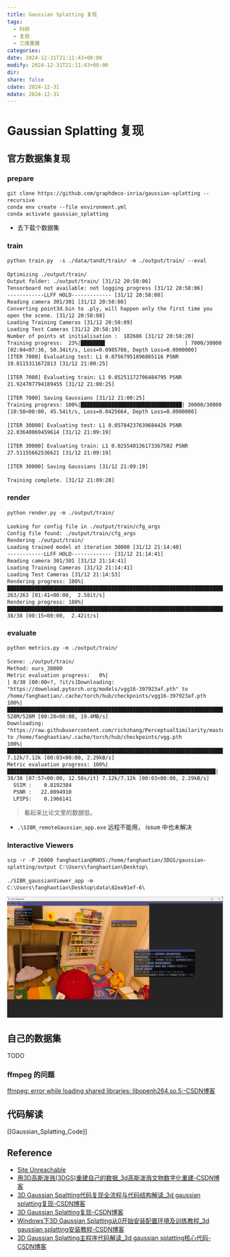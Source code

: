 ```yaml
---
title: Gaussian Splatting 复现
tags:
  - 科研
  - 复现
  - 三维重建
categories: 
date: 2024-12-31T21:11:43+08:00
modify: 2024-12-31T21:11:43+08:00
dir: 
share: false
cdate: 2024-12-31
mdate: 2024-12-31
---
```


# Gaussian Splatting 复现

## 官方数据集复现

### prepare

```
git clone https://github.com/graphdeco-inria/gaussian-splatting --recursive
conda env create --file environment.yml
conda activate gaussian_splatting
```

- 去下载个数据集

### train

```
python train.py  -s ./data/tandt/train/ -m ./output/train/ --eval

Optimizing ./output/train/
Output folder: ./output/train/ [31/12 20:58:06]
Tensorboard not available: not logging progress [31/12 20:58:06]
------------LLFF HOLD------------- [31/12 20:58:08]
Reading camera 301/301 [31/12 20:58:08]
Converting point3d.bin to .ply, will happen only the first time you open the scene. [31/12 20:58:08]
Loading Training Cameras [31/12 20:58:09]
Loading Test Cameras [31/12 20:58:19]
Number of points at initialisation :  182686 [31/12 20:58:20]
Training progress:  23%|███████▉                          | 7000/30000 [02:04<07:36, 50.34it/s, Loss=0.0985708, Depth Loss=0.0000000]
[ITER 7000] Evaluating test: L1 0.07567951896865116 PSNR 19.8115311672813 [31/12 21:00:25]

[ITER 7000] Evaluating train: L1 0.05251172706484795 PSNR 21.924707794189455 [31/12 21:00:25]

[ITER 7000] Saving Gaussians [31/12 21:00:25]
Training progress: 100%|█████████████████████████████████| 30000/30000 [10:58<00:00, 45.54it/s, Loss=0.0425664, Depth Loss=0.0000000]

[ITER 30000] Evaluating test: L1 0.05784237639684426 PSNR 22.03640069459614 [31/12 21:09:19]

[ITER 30000] Evaluating train: L1 0.025540136173367502 PSNR 27.51155662536621 [31/12 21:09:19]

[ITER 30000] Saving Gaussians [31/12 21:09:19]

Training complete. [31/12 21:09:28]
```

### render

```
python render.py -m ./output/train/

Looking for config file in ./output/train/cfg_args
Config file found: ./output/train/cfg_args
Rendering ./output/train/
Loading trained model at iteration 30000 [31/12 21:14:40]
------------LLFF HOLD------------- [31/12 21:14:41]
Reading camera 301/301 [31/12 21:14:41]
Loading Training Cameras [31/12 21:14:41]
Loading Test Cameras [31/12 21:14:53]
Rendering progress: 100%|██████████████████████████████████████████████████████████████████████████| 263/263 [01:41<00:00,  2.58it/s]
Rendering progress: 100%|████████████████████████████████████████████████████████████████████████████| 38/38 [00:15<00:00,  2.42it/s]
```

### evaluate

```
python metrics.py -m ./output/train/

Scene: ./output/train/
Method: ours_30000
Metric evaluation progress:   0%|                                                                             | 0/38 [00:00<?, ?it/s]Downloading: "https://download.pytorch.org/models/vgg16-397923af.pth" to /home/fanghaotian/.cache/torch/hub/checkpoints/vgg16-397923af.pth
100%|█████████████████████████████████████████████████████████████████████████████████████████████| 528M/528M [00:28<00:00, 19.4MB/s]
Downloading: "https://raw.githubusercontent.com/richzhang/PerceptualSimilarity/master/lpips/weights/v0.1/vgg.pth" to /home/fanghaotian/.cache/torch/hub/checkpoints/vgg.pth
100%|███████████████████████████████████████████████████████████████████████████████████████████████████████████████████████████████| 7.12k/7.12k [00:03<00:00, 2.29kB/s]
Metric evaluation progress: 100%|████████████████████████████████████████████████████████████████████| 38/38 [07:57<00:00, 12.58s/it] 7.12k/7.12k [00:03<00:00, 2.29kB/s]
  SSIM :    0.8192384
  PSNR :   22.0094910
  LPIPS:    0.1966141
```

> 看起来比论文里的数据低。

- `.\SIBR_remoteGaussian_app.exe` 远程不能用， issue 中也未解决

### Interactive Viewers

```
scp -r -P 26000 fanghaotian@RHOS:/home/fanghaotian/3DGS/gaussian-splatting/output C:\Users\fanghaotian\Desktop\

./SIBR_gaussianViewer_app -m C:\Users\fanghaotian\Desktop\data\82ea91ef-6\
```

![image.png](https://raw.githubusercontent.com/WncFht/picture/main/20241231225623884.png)

## 自己的数据集

TODO

### ffmpeg 的问题

[ffmpeg: error while loading shared libraries: libopenh264.so.5:-CSDN博客](https://blog.csdn.net/weixin_43546619/article/details/124219304)

## 代码解读

[[Gaussian_Splatting_Code]]

## Reference

- [Site Unreachable](https://zhuanlan.zhihu.com/p/685698909)
- [用3D高斯泼溅(3DGS)重建自己的数据\_3d高斯泼溅文物数字化重建-CSDN博客](https://blog.csdn.net/leviopku/article/details/136480697)
- [3D Gaussian Spaltting代码复现全流程与代码结构解读\_3d gaussian splatting复现-CSDN博客](https://blog.csdn.net/weixin_71780622/article/details/135484407)
- [3D Gaussian Splatting复现-CSDN博客](https://blog.csdn.net/Sakuya__/article/details/135376331)
- [Windows下3D Gaussian Splatting从0开始安装配置环境及训练教程\_3d gaussian splatting安装教程-CSDN博客](https://blog.csdn.net/weixin_64588173/article/details/138140240)
- [3D Gaussian Splatting主程序代码解读\_3d gaussian splatting核心代码-CSDN博客](https://blog.csdn.net/xiner0114/article/details/143283944)
